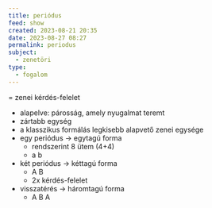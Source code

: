 ```yaml
---
title: periódus
feed: show
created: 2023-08-21 20:35
date: 2023-08-27 08:27
permalink: periodus
subject:
  - zenetöri
type:
  - fogalom
---
```


= zenei kérdés-felelet

- alapelve: párosság, amely nyugalmat teremt
- zártabb egység
- a klasszikus formálás legkisebb alapvető zenei egysége
- egy periódus -> egytagú forma
	- rendszerint 8 ütem (4+4)
	- a b
- két periódus -> kéttagú forma
	- A B
	- 2x kérdés-felelet
- visszatérés -> háromtagú forma
	- A B A